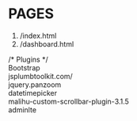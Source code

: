 # PAGES #

1. /index.html
2. /dashboard.html

/* Plugins */ <br/>
Bootstrap<br/>
jsplumbtoolkit.com/<br/>
jquery.panzoom<br/>
datetimepicker<br/>
malihu-custom-scrollbar-plugin-3.1.5<br/>
adminlte



